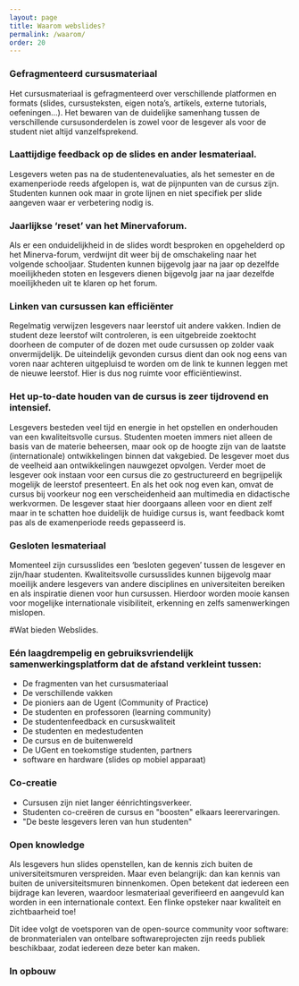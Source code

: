 ```yaml
---
layout: page
title: Waarom webslides?
permalink: /waarom/
order: 20
---
```


### Gefragmenteerd cursusmateriaal 
Het cursusmateriaal is gefragmenteerd over verschillende platformen en formats (slides, cursusteksten, eigen nota’s, artikels, externe tutorials, oefeningen…). Het bewaren van de duidelijke samenhang tussen de verschillende cursusonderdelen is zowel voor de lesgever als voor de student niet altijd vanzelfsprekend.  

### Laattijdige feedback op de slides en ander lesmateriaal. 
Lesgevers weten pas na de studentenevaluaties, als het semester en de examenperiode reeds afgelopen is, wat de pijnpunten van de cursus zijn. Studenten kunnen ook maar in grote lijnen en niet specifiek per slide aangeven waar er verbetering nodig is.  

### Jaarlijkse ‘reset’ van het Minervaforum. 
Als er een onduidelijkheid in de slides wordt besproken en opgehelderd op het Minerva-forum, verdwijnt dit weer bij de omschakeling naar het volgende schooljaar. Studenten kunnen bijgevolg jaar na jaar op dezelfde moeilijkheden stoten en lesgevers dienen bijgevolg jaar na jaar dezelfde moeilijkheden uit te klaren op het forum. 

### Linken van cursussen kan efficiënter
Regelmatig verwijzen lesgevers naar leerstof uit andere vakken. Indien de student deze leerstof wilt controleren, is een uitgebreide zoektocht doorheen de computer of de dozen met oude cursussen op zolder vaak onvermijdelijk. De uiteindelijk gevonden cursus dient dan ook nog eens van voren naar achteren uitgepluisd te worden om de link te kunnen leggen met de nieuwe leerstof. Hier is dus nog ruimte voor efficiëntiewinst.  

### Het up-to-date houden van de cursus is zeer tijdrovend en intensief. 
Lesgevers besteden veel tijd en energie in het opstellen en onderhouden van een kwaliteitsvolle cursus. Studenten moeten immers niet alleen de basis van de materie beheersen, maar ook op de hoogte zijn van de laatste (internationale) ontwikkelingen binnen dat vakgebied. De lesgever moet dus de veelheid aan ontwikkelingen nauwgezet opvolgen. 
Verder moet de lesgever ook instaan voor een cursus die zo gestructureerd en begrijpelijk mogelijk de leerstof presenteert. En als het ook nog even kan, omvat de cursus bij voorkeur nog een verscheidenheid aan multimedia en didactische werkvormen. 
De lesgever staat hier doorgaans alleen voor en dient zelf maar in te schatten hoe duidelijk de huidige cursus is, want feedback komt pas als de examenperiode reeds gepasseerd is. 

### Gesloten lesmateriaal
Momenteel zijn cursusslides een ‘besloten gegeven’ tussen de lesgever en zijn/haar studenten.  Kwaliteitsvolle cursusslides kunnen bijgevolg maar moeilijk andere lesgevers van andere disciplines en universiteiten bereiken en als inspiratie dienen voor hun cursussen. Hierdoor worden mooie kansen voor mogelijke internationale visibiliteit, erkenning en zelfs samenwerkingen mislopen. 

#Wat bieden Webslides.

### Eén laagdrempelig en gebruiksvriendelijk samenwerkingsplatform dat de afstand verkleint tussen:

* De fragmenten van het cursusmateriaal
* De verschillende vakken
* De pioniers aan de Ugent (Community of Practice)
* De studenten en professoren (learning community)
* De studentenfeedback en cursuskwaliteit
* De studenten en medestudenten 
* De cursus en de buitenwereld
* De UGent en toekomstige studenten, partners
* software en hardware (slides op mobiel apparaat)



### Co-creatie

* Cursusen zijn niet langer éénrichtingsverkeer.
* Studenten co-creëren de cursus en "boosten" elkaars leerervaringen.
* "De beste lesgevers leren van hun studenten"

### Open knowledge


Als lesgevers hun slides openstellen, kan de kennis zich buiten de universiteitsmuren verspreiden. Maar even belangrijk: dan kan kennis van buiten de universiteitsmuren binnenkomen. Open betekent dat iedereen een bijdrage kan leveren, waardoor lesmateriaal geverifieerd en aangevuld kan worden in een internationale context. Een flinke opsteker naar kwaliteit en zichtbaarheid toe!

Dit idee volgt de voetsporen van de open-source community voor software: de bronmaterialen van ontelbare softwareprojecten zijn reeds publiek beschikbaar, zodat iedereen deze beter kan maken.

### In opbouw
